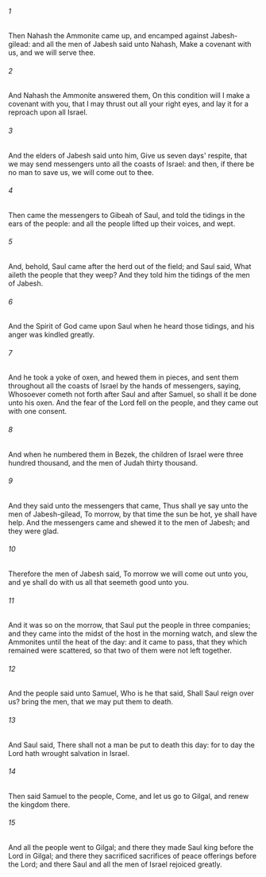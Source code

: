 ###### 1
Then Nahash the Ammonite came up, and encamped against Jabesh-gilead: and all the men of Jabesh said unto Nahash, Make a covenant with us, and we will serve thee.

###### 2
And Nahash the Ammonite answered them, On this condition will I make a covenant with you, that I may thrust out all your right eyes, and lay it for a reproach upon all Israel.

###### 3
And the elders of Jabesh said unto him, Give us seven days' respite, that we may send messengers unto all the coasts of Israel: and then, if there be no man to save us, we will come out to thee.

###### 4
Then came the messengers to Gibeah of Saul, and told the tidings in the ears of the people: and all the people lifted up their voices, and wept.

###### 5
And, behold, Saul came after the herd out of the field; and Saul said, What aileth the people that they weep? And they told him the tidings of the men of Jabesh.

###### 6
And the Spirit of God came upon Saul when he heard those tidings, and his anger was kindled greatly.

###### 7
And he took a yoke of oxen, and hewed them in pieces, and sent them throughout all the coasts of Israel by the hands of messengers, saying, Whosoever cometh not forth after Saul and after Samuel, so shall it be done unto his oxen. And the fear of the Lord fell on the people, and they came out with one consent.

###### 8
And when he numbered them in Bezek, the children of Israel were three hundred thousand, and the men of Judah thirty thousand.

###### 9
And they said unto the messengers that came, Thus shall ye say unto the men of Jabesh-gilead, To morrow, by that time the sun be hot, ye shall have help. And the messengers came and shewed it to the men of Jabesh; and they were glad.

###### 10
Therefore the men of Jabesh said, To morrow we will come out unto you, and ye shall do with us all that seemeth good unto you.

###### 11
And it was so on the morrow, that Saul put the people in three companies; and they came into the midst of the host in the morning watch, and slew the Ammonites until the heat of the day: and it came to pass, that they which remained were scattered, so that two of them were not left together.

###### 12
And the people said unto Samuel, Who is he that said, Shall Saul reign over us? bring the men, that we may put them to death.

###### 13
And Saul said, There shall not a man be put to death this day: for to day the Lord hath wrought salvation in Israel.

###### 14
Then said Samuel to the people, Come, and let us go to Gilgal, and renew the kingdom there.

###### 15
And all the people went to Gilgal; and there they made Saul king before the Lord in Gilgal; and there they sacrificed sacrifices of peace offerings before the Lord; and there Saul and all the men of Israel rejoiced greatly.

